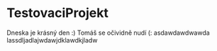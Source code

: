 # TestovaciProjekt
Dneska je krásný den :) Tomáš se očividně nudí (:
asdawdawdwawda
lassdljadlajwdawjdklawdkjladw
